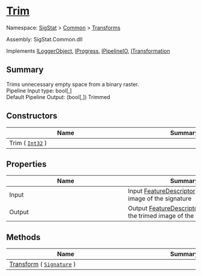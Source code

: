 # [Trim](./Trim.md)

Namespace: [SigStat]() > [Common](./../README.md) > [Transforms](./README.md)

Assembly: SigStat.Common.dll

Implements [ILoggerObject](./../ILoggerObject.md), [IProgress](./../Helpers/IProgress.md), [IPipelineIO](./../Pipeline/IPipelineIO.md), [ITransformation](./../ITransformation.md)

## Summary
Trims unnecessary empty space from a binary raster.  <br>Pipeline Input type: bool[,]<br>Default Pipeline Output: (bool[,]) Trimmed

## Constructors

| Name | Summary | 
| --- | --- | 
| Trim ( [`Int32`](https://docs.microsoft.com/en-us/dotnet/api/System.Int32) )<div style="width: 300px">| <div style="width: 300px">| <br>


## Properties

| Name | Summary | 
| --- | --- | 
| Input<div style="width: 300px">| Input [FeatureDescriptor](https://github.com/hargitomi97/sigstat/blob/master/docs/md/SigStat/Common/FeatureDescriptor.md) describing the image of the signature<div style="width: 300px">| <br>
| Output<div style="width: 300px">| Output [FeatureDescriptor](https://github.com/hargitomi97/sigstat/blob/master/docs/md/SigStat/Common/FeatureDescriptor.md) describing the trimed image of the signature<div style="width: 300px">| <br>


## Methods

| Name | Summary | 
| --- | --- | 
| [Transform](./Methods/Trim-100663722.md) ( [`Signature`](./../Signature.md) )<div style="width: 300px">| <div style="width: 300px">| <br>


